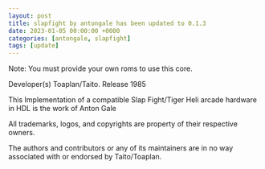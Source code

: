 ```yaml
---
layout: post
title: slapfight by antongale has been updated to 0.1.3
date: 2023-01-05 00:00:00 +0000
categories: [antongale, slapfight]
tags: [update]
---
```

Note: You must provide your own roms to use this core.

Developer(s)
    Toaplan/Taito.
Release
    1985

This Implementation of a compatible Slap Fight/Tiger Heli arcade hardware in HDL is the work of Anton Gale

All trademarks, logos, and copyrights are property of their respective owners.

The authors and contributors or any of its maintainers are in no way associated with or endorsed by Taito/Toaplan.
